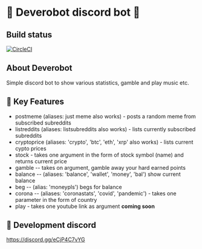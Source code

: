# 🤖 Deverobot discord bot 🤖

## Build status
[![CircleCI](https://circleci.com/gh/kimmymonassar/DeveroBot.svg?style=shield)](https://github.com/kimmymonassar/DeveroBot)

## About Deverobot
Simple discord bot to show various statistics, gamble and play music etc.

## 🔑 Key Features
  - postmeme (aliases: just meme also works) - posts a random meme from subscribed subreddits
  - listreddits (aliases: listsubreddits also works) - lists currently subscribed subreddits
  - cryptoprice (aliases: 'crypto', 'btc', 'eth', 'xrp' also works) - lists current cypto prices
  - stock - takes one argument in the form of stock symbol (name) and returns current price
  - gamble -- takes on argument, gamble away your hard earned points
  - balance -- (aliases: 'balance', 'wallet', 'money', 'bal') show current balance
  - beg -- (alias: 'moneypls') begs for balance
  - corona -- (aliases: 'coronastats', 'covid', 'pandemic') - takes one parameter in the form of country
  - play - takes one youtube link as argument **coming soon**
  
## 🔗 Development discord
https://discord.gg/eCjP4C7vYG
